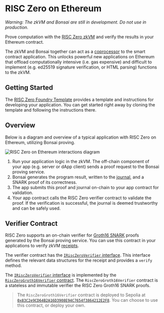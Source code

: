 # RISC Zero on Ethereum

_Warning: The zkVM and Bonsai are still in development. Do not use in production._

Prove computation with the [RISC Zero zkVM](../zkvm) and verify the results in your Ethereum contract.

The zkVM and Bonsai together can act as a [coprocessor][coprocessor-article] to the smart contract application.
This unlocks powerful new applications on Ethereum that offload computationally intensive (i.e. gas expensive) and difficult to implement (e.g. ed25519 signature verification, or HTML parsing) functions to the zkVM.

## Getting Started

The [RISC Zero Foundry Template][foundry-template] provides a template and instructions for developing your application.
You can get started right away by cloning the template and following the instructions there.

## Overview

Below is a diagram and overview of a typical application with RISC Zero on Ethereum, utilizing Bonsai proving.

![RISC Zero on Ethereum interactions diagram](/img/risc0-ethereum-interaction.png)

1. Run your application logic in the zkVM. The off-chain component of your app (e.g. server or dApp client) sends a proof request to the Bonsai proving service.
2. Bonsai generates the program result, written to the [journal][term-journal], and a SNARK proof of its correctness.
3. The app submits this proof and journal on-chain to your app contract for validation.
4. Your app contract calls the RISC Zero verifier contract to validate the proof. If the verification is successful, the journal is deemed trustworthy and can be safely used.

## Verifier Contract

RISC Zero supports an on-chain verifier for [Groth16 SNARK][groth16-article] proofs generated by the Bonsai proving service.
You can use this contract in your applications to verify zkVM [receipts][term-receipt].

The verifier contract has the [`IRiscZeroVerifier` interface][IRiscZeroVerifier.sol].
This interface defines the relevant data structures for the receipt and provides a `verify` method.

The [`IRiscZeroVerifier` interface][IRiscZeroVerifier.sol] is implemented by the [`RiscZeroGroth16Verifier` contract][RiscZeroGroth16Verifier.sol].
The `RiscZeroGroth16Verifier` contract is a stateless and immutable verifier the RISC Zero Groth16 SNARK proofs.

<!-- TODO(#1423) Replace this note with a dedicated page for verifier contract information -->

> The `RiscZeroGroth16Verifier` contract is deployed to Sepolia at [`0x83C2e9CD64B2A16D3908E94C7654f3864212E2F8`][etherscan-0x83C2e9CD64B2A16D3908E94C7654f3864212E2F8].
> You can choose to use this contract, or deploy your own.

[coprocessor-article]: https://www.risczero.com/news/a-guide-to-zk-coprocessors-for-scalability
[etherscan-0x83C2e9CD64B2A16D3908E94C7654f3864212E2F8]: https://sepolia.etherscan.io/address/0x83c2e9cd64b2a16d3908e94c7654f3864212e2f8#code
[foundry-template]: https://github.com/risc0/bonsai-foundry-template
[groth16-article]: https://www.risczero.com/news/on-chain-verification
[IRiscZeroVerifier.sol]: https://github.com/risc0/risc0-ethereum/blob/release-0.7/contracts/src/IRiscZeroVerifier.sol
[RiscZeroGroth16Verifier.sol]: https://github.com/risc0/risc0-ethereum/blob/release-0.7/contracts/src/groth16/RiscZeroGroth16Verifier.sol
[term-journal]: /terminology#journal
[term-receipt]: /terminology#receipt
